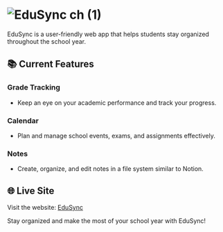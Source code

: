# ![EduSync ch (1)](https://github.com/user-attachments/assets/0502b9c1-e1c5-4465-a373-f124b957d0aa)


EduSync is a user-friendly web app that helps students stay organized throughout the school year.

## 📚 Current Features

### Grade Tracking
- Keep an eye on your academic performance and track your progress.

### Calendar
- Plan and manage school events, exams, and assignments effectively.

### Notes
- Create, organize, and edit notes in a file system similar to Notion.

## 🌐 Live Site
Visit the website: [EduSync](edusync.ch)

Stay organized and make the most of your school year with EduSync!
